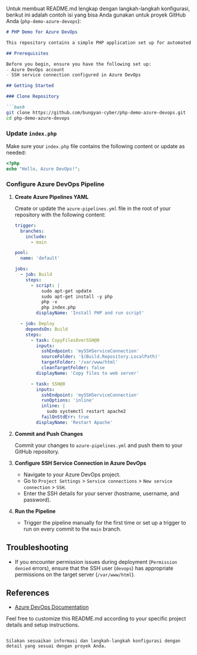 Untuk membuat README.md lengkap dengan langkah-langkah konfigurasi, berikut ini adalah contoh isi yang bisa Anda gunakan untuk proyek GitHub Anda (`php-demo-azure-devops`):

```markdown
# PHP Demo for Azure DevOps

This repository contains a simple PHP application set up for automated deployment using Azure DevOps pipelines.

## Prerequisites

Before you begin, ensure you have the following set up:
- Azure DevOps account
- SSH service connection configured in Azure DevOps

## Getting Started

### Clone Repository

```bash
git clone https://github.com/bungyan-cyber/php-demo-azure-devops.git
cd php-demo-azure-devops
```

### Update `index.php`

Make sure your `index.php` file contains the following content or update as needed:

```php
<?php
echo "Hello, Azure DevOps!";
```

### Configure Azure DevOps Pipeline

1. **Create Azure Pipelines YAML**

   Create or update the `azure-pipelines.yml` file in the root of your repository with the following content:

   ```yaml
   trigger:
     branches:
       include:
         - main
   
   pool:
     name: 'default'
   
   jobs:
     - job: Build
       steps:
         - script: |
             sudo apt-get update
             sudo apt-get install -y php
             php -v
             php index.php
           displayName: 'Install PHP and run script'
   
     - job: Deploy
       dependsOn: Build
       steps:
         - task: CopyFilesOverSSH@0
           inputs:
             sshEndpoint: 'mySSHServiceConnection'
             sourceFolder: '$(Build.Repository.LocalPath)'
             targetFolder: '/var/www/html'
             cleanTargetFolder: false
           displayName: 'Copy files to web server'
   
         - task: SSH@0
           inputs:
             sshEndpoint: 'mySSHServiceConnection'
             runOptions: 'inline'
             inline: |
               sudo systemctl restart apache2
             failOnStdErr: true
           displayName: 'Restart Apache'
   ```

2. **Commit and Push Changes**

   Commit your changes to `azure-pipelines.yml` and push them to your GitHub repository.

3. **Configure SSH Service Connection in Azure DevOps**

   - Navigate to your Azure DevOps project.
   - Go to `Project Settings` > `Service connections` > `New service connection` > `SSH`.
   - Enter the SSH details for your server (hostname, username, and password).

4. **Run the Pipeline**

   - Trigger the pipeline manually for the first time or set up a trigger to run on every commit to the `main` branch.

## Troubleshooting

- If you encounter permission issues during deployment (`Permission denied` errors), ensure that the SSH user (`devops`) has appropriate permissions on the target server (`/var/www/html`).

## References

- [Azure DevOps Documentation](https://docs.microsoft.com/azure/devops/pipelines/?view=azure-pipelines)

Feel free to customize this README.md according to your specific project details and setup instructions.
```

Silakan sesuaikan informasi dan langkah-langkah konfigurasi dengan detail yang sesuai dengan proyek Anda.
